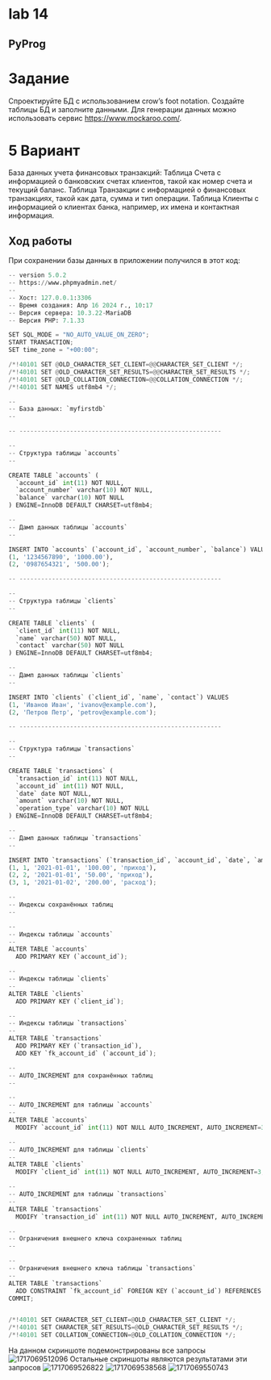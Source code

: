 # lab 14
## PyProg

# Задание
Спроектируйте БД с использованием crow’s foot notation.
Создайте таблицы БД и заполните данными. Для генерации данных можно использовать сервис https://www.mockaroo.com/. 
# 5 Вариант
База данных учета финансовых транзакций:
Таблица Счета с информацией о банковских счетах клиентов, такой как номер счета и текущий баланс.
Таблица Транзакции с информацией о финансовых транзакциях, такой как дата, сумма и тип операции.
Таблица Клиенты с информацией о клиентах банка, например, их имена и контактная информация.

## Ход работы
При сохранении базы данных в приложении получился в этот код: 
```py -- phpMyAdmin SQL Dump
-- version 5.0.2
-- https://www.phpmyadmin.net/
--
-- Хост: 127.0.0.1:3306
-- Время создания: Апр 16 2024 г., 10:17
-- Версия сервера: 10.3.22-MariaDB
-- Версия PHP: 7.1.33

SET SQL_MODE = "NO_AUTO_VALUE_ON_ZERO";
START TRANSACTION;
SET time_zone = "+00:00";

/*!40101 SET @OLD_CHARACTER_SET_CLIENT=@@CHARACTER_SET_CLIENT */;
/*!40101 SET @OLD_CHARACTER_SET_RESULTS=@@CHARACTER_SET_RESULTS */;
/*!40101 SET @OLD_COLLATION_CONNECTION=@@COLLATION_CONNECTION */;
/*!40101 SET NAMES utf8mb4 */;

--
-- База данных: `myfirstdb`
--

-- --------------------------------------------------------

--
-- Структура таблицы `accounts`
--

CREATE TABLE `accounts` (
  `account_id` int(11) NOT NULL,
  `account_number` varchar(10) NOT NULL,
  `balance` varchar(10) NOT NULL
) ENGINE=InnoDB DEFAULT CHARSET=utf8mb4;

--
-- Дамп данных таблицы `accounts`
--

INSERT INTO `accounts` (`account_id`, `account_number`, `balance`) VALUES
(1, '1234567890', '1000.00'),
(2, '0987654321', '500.00');

-- --------------------------------------------------------

--
-- Структура таблицы `clients`
--

CREATE TABLE `clients` (
  `client_id` int(11) NOT NULL,
  `name` varchar(50) NOT NULL,
  `contact` varchar(50) NOT NULL
) ENGINE=InnoDB DEFAULT CHARSET=utf8mb4;

--
-- Дамп данных таблицы `clients`
--

INSERT INTO `clients` (`client_id`, `name`, `contact`) VALUES
(1, 'Иванов Иван', 'ivanov@example.com'),
(2, 'Петров Петр', 'petrov@example.com');

-- --------------------------------------------------------

--
-- Структура таблицы `transactions`
--

CREATE TABLE `transactions` (
  `transaction_id` int(11) NOT NULL,
  `account_id` int(11) NOT NULL,
  `date` date NOT NULL,
  `amount` varchar(10) NOT NULL,
  `operation_type` varchar(10) NOT NULL
) ENGINE=InnoDB DEFAULT CHARSET=utf8mb4;

--
-- Дамп данных таблицы `transactions`
--

INSERT INTO `transactions` (`transaction_id`, `account_id`, `date`, `amount`, `operation_type`) VALUES
(1, 1, '2021-01-01', '100.00', 'приход'),
(2, 2, '2021-01-01', '50.00', 'приход'),
(3, 1, '2021-01-02', '200.00', 'расход');

--
-- Индексы сохранённых таблиц
--

--
-- Индексы таблицы `accounts`
--
ALTER TABLE `accounts`
  ADD PRIMARY KEY (`account_id`);

--
-- Индексы таблицы `clients`
--
ALTER TABLE `clients`
  ADD PRIMARY KEY (`client_id`);

--
-- Индексы таблицы `transactions`
--
ALTER TABLE `transactions`
  ADD PRIMARY KEY (`transaction_id`),
  ADD KEY `fk_account_id` (`account_id`);

--
-- AUTO_INCREMENT для сохранённых таблиц
--

--
-- AUTO_INCREMENT для таблицы `accounts`
--
ALTER TABLE `accounts`
  MODIFY `account_id` int(11) NOT NULL AUTO_INCREMENT, AUTO_INCREMENT=3;

--
-- AUTO_INCREMENT для таблицы `clients`
--
ALTER TABLE `clients`
  MODIFY `client_id` int(11) NOT NULL AUTO_INCREMENT, AUTO_INCREMENT=3;

--
-- AUTO_INCREMENT для таблицы `transactions`
--
ALTER TABLE `transactions`
  MODIFY `transaction_id` int(11) NOT NULL AUTO_INCREMENT, AUTO_INCREMENT=4;

--
-- Ограничения внешнего ключа сохраненных таблиц
--

--
-- Ограничения внешнего ключа таблицы `transactions`
--
ALTER TABLE `transactions`
  ADD CONSTRAINT `fk_account_id` FOREIGN KEY (`account_id`) REFERENCES `accounts` (`account_id`);
COMMIT;


/*!40101 SET CHARACTER_SET_CLIENT=@OLD_CHARACTER_SET_CLIENT */;
/*!40101 SET CHARACTER_SET_RESULTS=@OLD_CHARACTER_SET_RESULTS */;
/*!40101 SET COLLATION_CONNECTION=@OLD_COLLATION_CONNECTION */;
```
На данном скриншоте подемонстрированы все запросы
![1717069512096](image/README/1717069512096.png)
Остальные скриншоты являются результатами эти запросов
![1717069526822](image/README/1717069526822.png)
![1717069538568](image/README/1717069538568.png)
![1717069550743](image/README/1717069550743.png)
